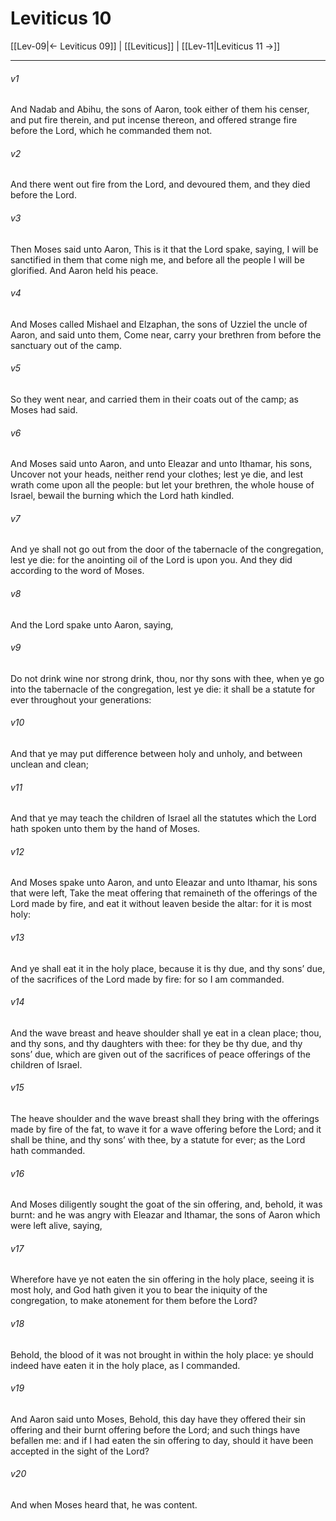 # Leviticus 10

[[Lev-09|← Leviticus 09]] | [[Leviticus]] | [[Lev-11|Leviticus 11 →]]
***

###### v1
And Nadab and Abihu, the sons of Aaron, took either of them his censer, and put fire therein, and put incense thereon, and offered strange fire before the Lord, which he commanded them not.
###### v2
And there went out fire from the Lord, and devoured them, and they died before the Lord.
###### v3
Then Moses said unto Aaron, This is it that the Lord spake, saying, I will be sanctified in them that come nigh me, and before all the people I will be glorified. And Aaron held his peace.
###### v4
And Moses called Mishael and Elzaphan, the sons of Uzziel the uncle of Aaron, and said unto them, Come near, carry your brethren from before the sanctuary out of the camp.
###### v5
So they went near, and carried them in their coats out of the camp; as Moses had said.
###### v6
And Moses said unto Aaron, and unto Eleazar and unto Ithamar, his sons, Uncover not your heads, neither rend your clothes; lest ye die, and lest wrath come upon all the people: but let your brethren, the whole house of Israel, bewail the burning which the Lord hath kindled.
###### v7
And ye shall not go out from the door of the tabernacle of the congregation, lest ye die: for the anointing oil of the Lord is upon you. And they did according to the word of Moses.
###### v8
And the Lord spake unto Aaron, saying,
###### v9
Do not drink wine nor strong drink, thou, nor thy sons with thee, when ye go into the tabernacle of the congregation, lest ye die: it shall be a statute for ever throughout your generations:
###### v10
And that ye may put difference between holy and unholy, and between unclean and clean;
###### v11
And that ye may teach the children of Israel all the statutes which the Lord hath spoken unto them by the hand of Moses.
###### v12
And Moses spake unto Aaron, and unto Eleazar and unto Ithamar, his sons that were left, Take the meat offering that remaineth of the offerings of the Lord made by fire, and eat it without leaven beside the altar: for it is most holy:
###### v13
And ye shall eat it in the holy place, because it is thy due, and thy sons’ due, of the sacrifices of the Lord made by fire: for so I am commanded.
###### v14
And the wave breast and heave shoulder shall ye eat in a clean place; thou, and thy sons, and thy daughters with thee: for they be thy due, and thy sons’ due, which are given out of the sacrifices of peace offerings of the children of Israel.
###### v15
The heave shoulder and the wave breast shall they bring with the offerings made by fire of the fat, to wave it for a wave offering before the Lord; and it shall be thine, and thy sons’ with thee, by a statute for ever; as the Lord hath commanded.
###### v16
And Moses diligently sought the goat of the sin offering, and, behold, it was burnt: and he was angry with Eleazar and Ithamar, the sons of Aaron which were left alive, saying,
###### v17
Wherefore have ye not eaten the sin offering in the holy place, seeing it is most holy, and God hath given it you to bear the iniquity of the congregation, to make atonement for them before the Lord?
###### v18
Behold, the blood of it was not brought in within the holy place: ye should indeed have eaten it in the holy place, as I commanded.
###### v19
And Aaron said unto Moses, Behold, this day have they offered their sin offering and their burnt offering before the Lord; and such things have befallen me: and if I had eaten the sin offering to day, should it have been accepted in the sight of the Lord?
###### v20
And when Moses heard that, he was content. 
